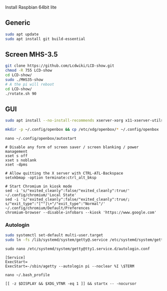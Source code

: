Install Raspbian 64bit lite

## Generic
```bash
sudo apt update
sudo apt install git build-essential
```

## Screen MHS-3.5
```bash
git clone https://github.com/Lcdwiki/LCD-show.git
chmod -R 755 LCD-show
cd LCD-show/
sudo ./MHS35-show
# A the pi will reboot
cd LCD-show/
./rotate.sh 90
```

## GUI
```bash
sudo apt install --no-install-recommends xserver-xorg x11-xserver-utils xinit chromium-browser

mkdir -p ~/.config/openbox && cp /etc/xdg/openbox/* ~/.config/openbox
```

`nano ~/.config/openbox/autostart`
```
# Disable any form of screen saver / screen blanking / power management
xset s off
xset s noblank
xset -dpms

# Allow quitting the X server with CTRL-ATL-Backspace
setxkbmap -option terminate:ctrl_alt_bksp

# Start Chromium in kiosk mode
sed -i 's/"exited_cleanly":false/"exited_cleanly":true/' ~/.config/chromium/'Local State'
sed -i 's/"exited_cleanly":false/"exited_cleanly":true/; s/"exit_type":"[^"]\+"/"exit_type":"Normal"/' ~/.config/chromium/Default/Preferences
chromium-browser --disable-infobars --kiosk 'https://www.google.com'
```

### Autologin
```bash
sudo systemctl set-default multi-user.target
sudo ln -fs /lib/systemd/system/getty@.service /etc/systemd/system/getty.target.wants/getty@tty1.service
```
`sudo nano /etc/systemd/system/getty@tty1.service.d/autologin.conf`
```
[Service]
ExecStart=
ExecStart=-/sbin/agetty --autologin pi --noclear %I \$TERM
```
`nano ~/.bash_profile`
```
[[ -z $DISPLAY && $XDG_VTNR -eq 1 ]] && startx -- -nocursor
```
